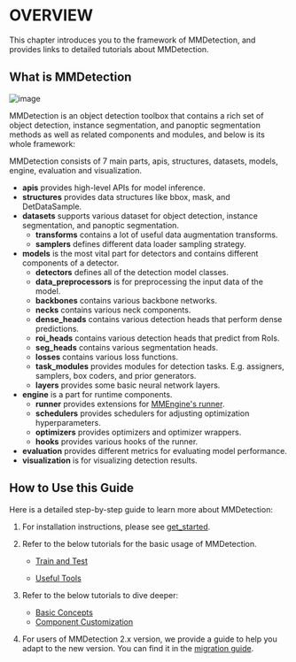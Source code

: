 # OVERVIEW

This chapter introduces you to the framework of MMDetection, and provides links to detailed tutorials about MMDetection.

## What is MMDetection

![image](https://user-images.githubusercontent.com/12907710/137271636-56ba1cd2-b110-4812-8221-b4c120320aa9.png)

MMDetection is an object detection toolbox that contains a rich set of object detection, instance segmentation, and panoptic segmentation methods as well as related components and modules, and below is its whole framework:

MMDetection consists of 7 main parts, apis, structures, datasets, models, engine, evaluation and visualization.

- **apis** provides high-level APIs for model inference.
- **structures** provides data structures like bbox, mask, and DetDataSample.
- **datasets** supports various dataset for object detection, instance segmentation, and panoptic segmentation.
  - **transforms** contains a lot of useful data augmentation transforms.
  - **samplers** defines different data loader sampling strategy.
- **models** is the most vital part for detectors and contains different components of a detector.
  - **detectors** defines all of the detection model classes.
  - **data_preprocessors** is for preprocessing the input data of the model.
  - **backbones** contains various backbone networks.
  - **necks** contains various neck components.
  - **dense_heads** contains various detection heads that perform dense predictions.
  - **roi_heads** contains various detection heads that predict from RoIs.
  - **seg_heads** contains various segmentation heads.
  - **losses** contains various loss functions.
  - **task_modules** provides modules for detection tasks. E.g. assigners, samplers, box coders, and prior generators.
  - **layers** provides some basic neural network layers.
- **engine** is a part for runtime components.
  - **runner** provides extensions for [MMEngine's runner](https://onedl-mmengine.readthedocs.io/en/latest/tutorials/runner.html).
  - **schedulers** provides schedulers for adjusting optimization hyperparameters.
  - **optimizers** provides optimizers and optimizer wrappers.
  - **hooks** provides various hooks of the runner.
- **evaluation** provides different metrics for evaluating model performance.
- **visualization** is for visualizing detection results.

## How to Use this Guide

Here is a detailed step-by-step guide to learn more about MMDetection:

1. For installation instructions, please see [get_started](get_started.md).

2. Refer to the below tutorials for the basic usage of MMDetection.

   - [Train and Test](https://onedl-mmdetection.readthedocs.io/en/latest/user_guides/index.html#train-test)

   - [Useful Tools](https://onedl-mmdetection.readthedocs.io/en/latest/user_guides/index.html#useful-tools)

3. Refer to the below tutorials to dive deeper:

   - [Basic Concepts](https://onedl-mmdetection.readthedocs.io/en/latest/advanced_guides/index.html#basic-concepts)
   - [Component Customization](https://onedl-mmdetection.readthedocs.io/en/latest/advanced_guides/index.html#component-customization)

4. For users of MMDetection 2.x version, we provide a guide to help you adapt to the new version. You can find it in the [migration guide](./migration/migration.md).
